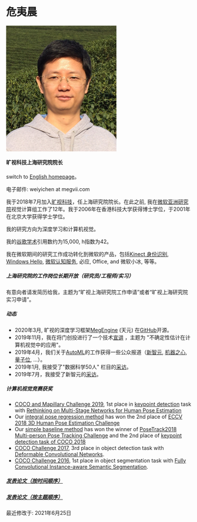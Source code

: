 **危夷晨**
==========
<img src="./yichen_2014_crop.jpg" alt="drawing" width="300px" align="left"/> 

<br clear="all" />

<!--- do not know how to resize the image --->
<!--- ![](https://yichenwei.github.io/yichen_2014_crop.jpg) --->

<!--- comment ---> 

#### **旷视科技上海研究院院长**

switch to [English homepage](index.html)。

电子邮件: weiyichen at megvii.com

我于2018年7月加入[旷视科技](https://megvii.com/)，任上海研究院院长。在此之前, 我在[微软亚洲研究院](https://www.msra.cn/)视觉计算组工作了12年。我于2006年在香港科技大学获得博士学位，于2001年在北京大学获得学士学位。

我的研究方向为深度学习和计算机视觉。

我的[谷歌学术](https://scholar.google.com/citations?hl=en&pli=1&user=O7A6nYMAAAAJ)引用数约为15,000, h指数为42。

我在微软期间的研究工作成功转化到微软的产品，包括[Kinect 身份识别](https://ieeexplore.ieee.org/document/5742015/), [Windows Hello](https://www.youtube.com/watch?v=1AsoSnOmhvU), [微软认知服务](https://azure.microsoft.com/en-us/services/cognitive-services/), 必应, Office, and 微软小冰, 等等。

##### 上海研究院的工作岗位长期开放（研究员/工程师/实习）

有意向者请发简历给我，主题为“旷视上海研究院工作申请”或者“旷视上海研究院实习申请”。

##### 动态

- 2020年3月, 旷视的深度学习框架[MegEngine](https://megengine.org.cn/) (天元) 在[GitHub](https://github.com/MegEngine)开源。
- 2019年11月，我在将门创投进行了一个技术[宣讲](https://www.bilibili.com/video/av77388408) ，主题为 "不确定性估计在计算机视觉中的应用"。
- 2019年4月，我们关于[AutoML](https://arxiv.org/abs/1904.00420)的工作获得一些公众报道（[新智元](https://mp.weixin.qq.com/s/Dmml7DrujXnOAEhU7vugmw), [机器之心](https://mp.weixin.qq.com/s/0_zFoMUh-4s8BKl2rSzmig), [量子位](https://mp.weixin.qq.com/s/pCsZi7INorI0HN7o5zf1Bw), ...）。
- 2019年1月, 我接受了"数据科学50人" 栏目的[采访](https://new.qq.com/omn/20190110/20190110A0G9OG.html)。
- 2019年7月，我接受了新智元的[采访](https://baijiahao.baidu.com/s?id=1607139006385580393&wfr=spider&for=pc)。

##### 计算机视觉竞赛获奖

- [COCO and Mapillary Challenge 2019](http://cocodataset.org/workshop/coco-mapillary-iccv-2019.html), 1st place in [keypoint detection](http://cocodataset.org/index.htm#keypoints-2019) task with [Rethinking on Multi-Stage Networks for Human Pose Estimation](https://arxiv.org/abs/1901.00148)
- Our [integral pose regression method](https://github.com/JimmySuen/integral-human-pose) has won the 2nd place of  [ECCV 2018 3D Human Pose Estimation Challenge](http://vision.imar.ro/human3.6m/ranking.php)
- Our [simple baseline method](https://github.com/Microsoft/human-pose-estimation.pytorch) has won the winner of  [PoseTrack2018 Multi-person Pose Tracking Challenge](https://posetrack.net/workshops/eccv2018/posetrack_eccv_2018_results.html) and the 2nd place of  [keypoint detection task of COCO 2018](http://cocodataset.org/#keypoints-leaderboard)
- [COCO Challenge 2017](https://places-coco2017.github.io/#winners), 3rd place in object detection task with [Deformable Convolutional Networks](https://github.com/msracver/Deformable-ConvNets).
- [COCO Challenge 2016](http://image-net.org/challenges/ilsvrc+coco2016), 1st place in object segmentation task with [Fully Convolutional Instance-aware Semantic Segmentation](https://github.com/msracver/FCIS).

##### [发表论文（按时间顺序）](publications.html)

##### [发表论文（按主题顺序）](publications_in_topic.html)

最近修改于: 2021年6月25日
